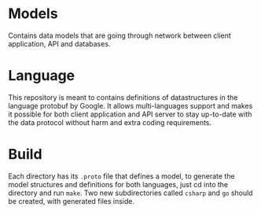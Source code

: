 # Models
Contains data models that are going through network between client application, API and databases.

# Language
This repository is meant to contains definitions of datastructures in the language protobuf by Google. It allows multi-languages support and makes it possible for both client application and API server to stay up-to-date with the data protocol without harm and extra coding requirements.

# Build
Each directory has its `.proto` file that defines a model, to generate the model structures and definitions for both languages, just cd into the directory and run `make`.
Two new subdirectories called `csharp` and `go` should be created, with generated files inside.